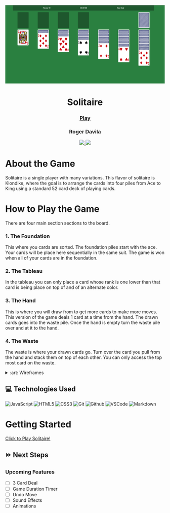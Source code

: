 
<div align="center">
    <img src="./images/game.png">
    <h1>Solitaire</h1>
    <h3><a href="https://toastito.github.io/solitaire/" target="_blank">Play</a></h3>
    <h3>Roger Davila</h3>
        <a href="https://www.linkedin.com/in/roger-davila/" target="_blank">
      <img src="https://img.shields.io/badge/-linkedin.com/in/rogerdavila-blue?style=flat&``logo=Linkedin&logoColor=white">
    </a> 
    <a href="rogerddavila@gmail.com" target="_blank">
      <img src="https://img.shields.io/badge/-rogerddavila@gmail.com-c14438?style=flat&logo=Gmail&``logoColor=white">
    </a>
</div>

# About the Game
Solitaire is a single player with many variations. This flavor of solitaire is Klondike, where the goal is to arrange the cards into four piles from Ace to King using a standard 52 card deck of playing cards.

# How to Play the Game
There are four main section sections to the board.
### 1. The Foundation
This where you cards are sorted. The foundation piles start with the ace. Your cards will be place here sequentially in the same suit. The game is won when all of your cards are in the foundation.
### 2. The Tableau
In the tableau you can only place a card whose rank is one lower than that card is being place on top of and of an alternate color.
### 3. The Hand
This is where you will draw from to get more cards to make more moves. This version of the game deals 1 card at a time from the hand. The drawn cards goes into the waste pile. Once the hand is empty turn the waste pile over and at it to the hand.
### 4. The Waste
The waste is where your drawn cards go. Turn over the card you pull from the hand and stack them on top of each other. You can only access the top most card on the waste.

<details>
<summary> :art: Wireframes</summary>

| Description | Screenshot |
|------------ | ------------|
| <h3 align="center">Solitaire Board</h3> | <img src="./planning/wireframe_mobile.png" height="400px"> |
</details>

## :computer: Technologies Used
![JavaScript](https://img.shields.io/badge/-JavaScript-333?style=flat&logo=javascript) 
![HTML5](https://img.shields.io/badge/-HTML5-333?style=flat&logo=html5)
![CSS3](https://img.shields.io/badge/-CSS-333?style=flat&logo=css3)
![Git](https://img.shields.io/badge/-Git-333?style=flat&logo=git)
![Github](https://img.shields.io/badge/-GitHub-333?style=flat&logo=github)
![VSCode](https://img.shields.io/badge/-VS_Code-333?style=flat&logo=visualstudio)
![Markdown](https://img.shields.io/badge/-Markdown-333?style=flat&logo=markdown)

# Getting Started

[Click to Play Solitaire!](https://toastito.github.io/solitaire/)

## :fast_forward: Next Steps 
### Upcoming Features
- [ ] 3 Card Deal
- [ ] Game Duration Timer
- [ ] Undo Move
- [ ] Sound Effects
- [ ] Animations